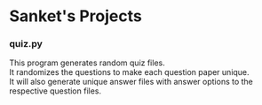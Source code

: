 # Sanket's Projects

### quiz.py
This program generates random quiz files. 
\
It randomizes the questions to make each question paper unique. 
\
It will also generate unique answer files with answer options to the respective question files.
